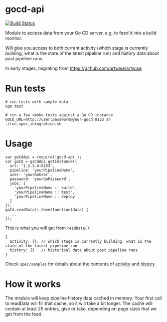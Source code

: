 gocd-api
=======

[![Build Status](https://travis-ci.org/birgitta410/gocd-api.svg?branch=master)](https://travis-ci.org/birgitta410/gocd-api/)

Module to access data from your Go CD server, e.g. to feed it into a build monitor.

Will give you access to both current activity (which stage is currently building, what is the state of the latest pipeline run) and history data about past pipeline runs.

In early stages, migrating from https://github.com/artwise/artwise

Run tests
======
```
# run tests with sample data
npm test

# run a few smoke tests against a Go CD instance
GOCD_URL=http://user:password@your-gocd:8153 sh ./run_spec_integration.sh
```

Usage
======
```
var goCdApi = require('gocd-api');
var goCd = goCdApi.getInstance({
  url: '1.2.3.4:8153',
  pipeline: 'yourPipelineName',
  user: 'yourGoUser',
  password: 'yourGoPassword',
  jobs: [
    'yourPipelineName :: build',
    'yourPipelineName :: test',
    'yourPipelineName :: deploy'
  ]
});
goCd.readData().then(function(data) {
  ...
});

```
This is what you will get from `readData()`:
```
{
  activity: {}, // which stage is currently building, what is the state of the latest pipeline run
  history: {}   // historical data about past pipeline runs
}
```
Check `spec/samples` for details about the contents of [activity](spec/samples/activity.json) and [history](spec/samples/history.json).

How it works
=======
The module will keep pipeline history data cached in memory. Your first call to readData will fill that cache, so it will take a bit longer. The cache will contain at least 25 entries, give or take, depending on page sizes that we get from the feed.